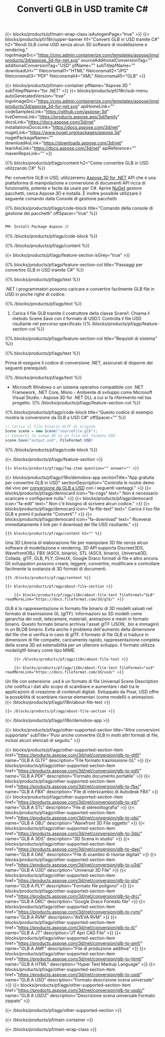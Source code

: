 ﻿---
title: Converti GLB in USD tramite C# 
weight: 530
url: /it/net/conversion/glb-to-usd/ 
description: Codice di esempio per la conversione da GLB a USD C#. Utilizza API codice di esempio per la conversione batch di file GLB in USD all'interno di VB.NET, Asp.NET o qualsiasi applicazione basata su .NET.
---
{{< blocks/products/pf/main-wrap-class isAutogenPage="true" >}}
{{< blocks/products/pf/i18n/upper-banner h1="Converti GLB in USD tramite C#" h2="Rendi GLB come USD senza alcun 3D software di modellazione e rendering." logoImageSrc="https://cms.admin.containerize.com/templates/aspose/img/products/3d/aspose_3d-for-net.svg" sourceAdditionalConversionTag="" additionalConversionTag="USD" pfName="" subTitlepfName="" downloadUrl="" fileiconsmall1="HTML" fileiconsmall2="JPG" fileiconsmall3="PDF" fileiconsmall4="XML" fileiconsmall5="GLB" >}}

{{< blocks/products/pf/main-container pfName="Aspose.3D " subTitlepfName="for .NET" >}}
{{< blocks/products/pf/i18n/sub-menu autoGeneratedVersion="true" logoImageSrc="https://cms.admin.containerize.com/templates/aspose/img/products/3d/aspose_3d-for-net.svg" apiHomeLink="" codeSamplesLink="https://github.com/aspose-3d" liveDemosLink="https://products.aspose.app/3d/family" docsLink="https://docs.aspose.com/3d/net" installationsDocsLink="https://docs.aspose.com/3d/net" nugetLink="https://www.nuget.org/packages/aspose.3d" nugetPackageName="" downloadAsLink="https://downloads.aspose.com/3d/net" learnAsLink="https://docs.aspose.com/3d/net" apiReference="" mavenRepoLink="" >}}

{{% blocks/products/pf/agp/content h2="Come convertire GLB in USD utilizzando C#" %}}

 Per convertire GLB in USD, utilizzeremo
 [Aspose.3D for .NET](https://products.aspose.com/3d/net) 
 API che è una piattaforma di manipolazione e conversione di documenti API ricca di funzionalità, potente e facile da usare per C#. Aprire
 [NuGet](https://www.nuget.org/packages/aspose.3d) 
 gestore pacchetti, cerca
 Aspose.3D 
 e installa. È inoltre possibile utilizzare il seguente comando dalla Console di gestione pacchetti.

{{% blocks/products/pf/agp/code-block title="Comando della console di gestione dei pacchetti" offSpacer="true" %}}

```cs

PM> Install-Package Aspose.3D


```

{{% /blocks/products/pf/agp/code-block %}}

{{% /blocks/products/pf/agp/content %}}

{{< blocks/products/pf/agp/feature-section isGrey="true" >}}

{{% blocks/products/pf/agp/feature-section-col title="Passaggi per convertire GLB in USD tramite C#" %}}

{{% blocks/products/pf/agp/text %}}

 .NET i programmatori possono caricare e convertire facilmente GLB file in USD in poche righe di codice.

{{% /blocks/products/pf/agp/text %}}

1. Carica il file GLB tramite il costruttore della classe Scene1. Chiama il metodo Scene.Save con il formato di USD.1. Controlla il file USD risultante nel percorso specificato
{{% /blocks/products/pf/agp/feature-section-col %}}

{{% blocks/products/pf/agp/feature-section-col title="Requisiti di sistema" %}}

{{% blocks/products/pf/agp/text %}}

 Prima di eseguire il codice di conversione .NET, assicurati di disporre dei seguenti prerequisiti.

{{% /blocks/products/pf/agp/text %}}

- Microsoft Windows o un sistema operativo compatibile con .NET Framework, .NET Core, Mono.- Ambiente di sviluppo come Microsoft Visual Studio.- Aspose.3D for .NET DLL a cui si fa riferimento nel tuo progetto.
{{% /blocks/products/pf/agp/feature-section-col %}}

{{% blocks/products/pf/agp/code-block title="Questo codice di esempio mostra la conversione da GLB a USD C#" offSpacer="" %}}

```cs
// Carica il file binario GLTF di origine
Scene scene = new Scene("sourceFile.glb");
// Converti la scena 3D in un file nel formato USD
scene.Save("output.usd", FileFormat.USD)

```

{{% /blocks/products/pf/agp/code-block %}}

{{< /blocks/products/pf/agp/feature-section >}}

    {{< blocks/products/pf/agp/faq-item question="" answer="" >}}
 

<!-- aboutfile Starts -->

{{< blocks/products/pf/agp/i18n/demobox-app sectionTitle="App gratuita per convertire GLB in USD" sectionDescription="Controlla le nostre demo dal vivo per [conversione da GLB a USD](https://products.aspose.app/3d/conversion/glb-to-usd) con i seguenti vantaggi." >}}
        {{< blocks/products/pf/agp/democard icon="fa-cogs" text=" Non è necessario scaricare o configurare nulla." >}}
        {{< blocks/products/pf/agp/democard icon="fa-edit" text=" Non c\'è bisogno di scrivere alcun codice." >}}
        {{< blocks/products/pf/agp/democard icon="fa-file-text" text=" Carica il tuo file GLB e premi il pulsante \"Converti\"." >}}
        {{< blocks/products/pf/agp/democard icon="fa-download" text=" Riceverai immediatamente il link per il download del file USD risultante." >}}

    {{% blocks/products/pf/agp/content h2="" %}}

 Una 3D Libreria di elaborazione file per manipolare 3D file senza alcun software di modellazione e rendering. 3D API supporta Discreet3DS, WavefrontOBJ, FBX (ASCII, binario), STL (ASCII, binario), Universal3D, Collada, glTF, GLB, PLY, DirectX, Google Draco formati di file e altro ancora. Gli sviluppatori possono creare, leggere, convertire, modificare e controllare facilmente la sostanza di 3D formati di documenti.



    {{% /blocks/products/pf/agp/content %}}

    {{< blocks/products/pf/agp/about-file-section >}}

        {{< blocks/products/pf/agp/i18n/about-file-text fileFormat="GLB" readMoreLink="https://docs.fileformat.com/3d/glb/" >}}
GLB è la rappresentazione in formato file binario di 3D modelli salvati nel formato di trasmissione GL (glTF). Informazioni su 3D modelli come gerarchia dei nodi, telecamere, materiali, animazioni e mesh in formato binario. Questo formato binario archivia l'asset glTF (JSON, .bin e immagini) in un BLOB binario. Evita anche il problema dell'aumento della dimensione del file che si verifica in caso di glTF. Il formato di file GLB si traduce in dimensioni di file compatte, caricamento rapido, rappresentazione completa della scena 3D ed estensibilità per un ulteriore sviluppo. Il formato utilizza model/gltf-binary come tipo MIME.

        {{< /blocks/products/pf/agp/i18n/about-file-text >}}

        {{< blocks/products/pf/agp/i18n/about-file-text fileFormat="usd" readMoreLink="https://docs.fileformat.com/3d/usd/" >}}
Un file con estensione .usd è un formato di file Universal Scene Description che codifica i dati allo scopo di scambiare e aumentare i dati tra le applicazioni di creazione di contenuti digitali. Sviluppato da Pixar, USD offre la possibilità di scambiare risorse elementari (come modelli) o animazioni.
        {{< /blocks/products/pf/agp/i18n/about-file-text >}}

    {{< /blocks/products/pf/agp/about-file-section >}}

{{< /blocks/products/pf/agp/i18n/demobox-app >}}

<!-- aboutfile Ends -->

{{< blocks/products/pf/agp/other-supported-section title="Altre conversioni supportate" subTitle="Puoi anche convertire GLB in molti altri formati di file, inclusi alcuni elencati di seguito." >}}

{{< blocks/products/pf/agp/other-supported-section-item href="https://products.aspose.com/3d/net/conversion/glb-to-gltf/" name="GLB A GLTF" description="File formato trasmissione GL" >}}
{{< blocks/products/pf/agp/other-supported-section-item href="https://products.aspose.com/3d/net/conversion/glb-to-pdf/" name="GLB A PDF" description="Formato documento portatile" >}}
{{< blocks/products/pf/agp/other-supported-section-item href="https://products.aspose.com/3d/net/conversion/glb-to-fbx/" name="GLB A FBX" description="File di interscambio di Autodesk FBX" >}}
{{< blocks/products/pf/agp/other-supported-section-item href="https://products.aspose.com/3d/net/conversion/glb-to-stl/" name="GLB A STL" description="File di stereolitografia" >}}
{{< blocks/products/pf/agp/other-supported-section-item href="https://products.aspose.com/3d/net/conversion/glb-to-obj/" name="GLB A OBJ" description="Wavefront 3D File oggetto" >}}
{{< blocks/products/pf/agp/other-supported-section-item href="https://products.aspose.com/3d/net/conversion/glb-to-3ds/" name="GLB A 3DS" description="3D Scena in studio" >}}
{{< blocks/products/pf/agp/other-supported-section-item href="https://products.aspose.com/3d/net/conversion/glb-to-dae/" name="GLB A DAE" description="File di scambio di risorse digitali" >}}
{{< blocks/products/pf/agp/other-supported-section-item href="https://products.aspose.com/3d/net/conversion/glb-to-u3d/" name="GLB A U3D" description="Universal 3D File" >}}
{{< blocks/products/pf/agp/other-supported-section-item href="https://products.aspose.com/3d/net/conversion/glb-to-ply/" name="GLB A PLY" description="Formato file poligono" >}}
{{< blocks/products/pf/agp/other-supported-section-item href="https://products.aspose.com/3d/net/conversion/glb-to-drc/" name="GLB A DRC" description="Google Draco Formato file" >}}
{{< blocks/products/pf/agp/other-supported-section-item href="https://products.aspose.com/3d/net/conversion/glb-to-rvm/" name="GLB A RVM" description="AVEVA RVM" >}}
{{< blocks/products/pf/agp/other-supported-section-item href="https://products.aspose.com/3d/net/conversion/glb-to-jt/" name="GLB A JT" description="JT Apri CAD File" >}}
{{< blocks/products/pf/agp/other-supported-section-item href="https://products.aspose.com/3d/net/conversion/glb-to-amf/" name="GLB A AMF" description="File di produzione additiva" >}}
{{< blocks/products/pf/agp/other-supported-section-item href="https://products.aspose.com/3d/net/conversion/glb-to-html/" name="GLB A HTML" description="Hyper Text Markup Language" >}}
{{< blocks/products/pf/agp/other-supported-section-item href="https://products.aspose.com/3d/net/conversion/glb-to-usd/" name="GLB A USD" description="Formato descrizione scena universale" >}}
{{< blocks/products/pf/agp/other-supported-section-item href="https://products.aspose.com/3d/net/conversion/glb-to-usdz/" name="GLB A USDZ" description="Descrizione scena universale Formato zippato" >}}

{{< /blocks/products/pf/agp/other-supported-section >}}

{{< /blocks/products/pf/main-container >}}
    
{{< /blocks/products/pf/main-wrap-class >}}
